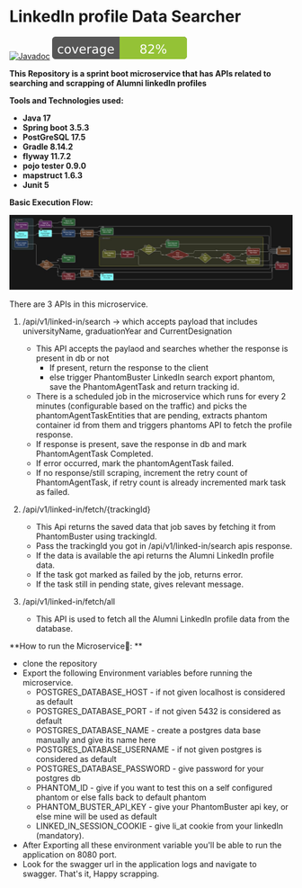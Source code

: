 # LinkedIn profile Data Searcher

[![Javadoc](https://img.shields.io/badge/JavaDoc-Online-green)](https://praneetha14.github.io/linked-in-profile-scraper/javadoc/)
![Coverage](https://raw.githubusercontent.com/praneetha14/linked-in-profile-scraper/badges/coverage.svg)

**This Repository is a sprint boot microservice that has APIs related to searching and scrapping of Alumni linkedIn profiles**

**Tools and Technologies used:**

+ **Java 17**
+ **Spring boot 3.5.3**
+ **PostGreSQL 17.5**
+ **Gradle 8.14.2**
+ **flyway 11.7.2**
+ **pojo tester 0.9.0**
+ **mapstruct 1.6.3**
+ **Junit 5**


**Basic Execution Flow:**

![flow diagram](src/main/resources/linked-in-profile-searcher-flow.jpeg)

There are 3 APIs in this microservice.

1. /api/v1/linked-in/search -> which accepts payload that includes universityName, graduationYear and CurrentDesignation
   + This API accepts the paylaod and searches whether the response is present in db or not
       + If present, return the response to the client
       + else trigger PhantomBuster LinkedIn search export phantom, save the PhantomAgentTask and return tracking id.
   + There is a scheduled job in the microservice which runs for every 2 minutes (configurable based on the traffic) and picks the phantomAgentTaskEntities that are pending, extracts phantom container id from them and triggers phantoms API to fetch the profile response.
   + If response is present, save the response in db and mark PhantomAgentTask Completed.
   + If error occurred, mark the phantomAgentTask failed.
   + If no response/still scraping, increment the retry count of PhantomAgentTask, if retry count is already incremented mark task as failed.

2. /api/v1/linked-in/fetch/{trackingId}
   + This Api returns the saved data that job saves by fetching it from PhantomBuster using trackingId.
   + Pass the trackingId you got in /api/v1/linked-in/search apis response.
   + If the data is available the api returns the Alumni LinkedIn profile data.
   + If the task got marked as failed by the job, returns error.
   + If the task still in pending state, gives relevant message.

3. /api/v1/linked-in/fetch/all
   + This API is used to fetch all the Alumni LinkedIn profile data from the database.

**How to run the Microservice🚀: **

+ clone the repository
+ Export the following Environment variables before running the microservice.
  + POSTGRES_DATABASE_HOST - if not given localhost is considered as default
  + POSTGRES_DATABASE_PORT - if not given 5432 is considered as default
  + POSTGRES_DATABASE_NAME - create a postgres data base manually and give its name here
  + POSTGRES_DATABASE_USERNAME - if not given postgres is considered as default
  + POSTGRES_DATABASE_PASSWORD - give password for your postgres db
  + PHANTOM_ID - give if you want to test this on a self configured phantom or else falls back to default phantom
  + PHANTOM_BUSTER_API_KEY - give your PhantomBuster api key, or else mine will be used as default
  + LINKED_IN_SESSION_COOKIE - give li_at cookie from your linkedIn (mandatory).
+ After Exporting all these environment variable you'll be able to run the application on 8080 port.
+ Look for the swagger url in the application logs and navigate to swagger. That's it, Happy scrapping.


